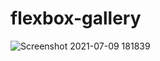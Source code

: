 # flexbox-gallery
![Screenshot 2021-07-09 181839](https://user-images.githubusercontent.com/70481952/125080182-22711880-e0e2-11eb-89ec-f6a6bcadf4bf.jpg)

